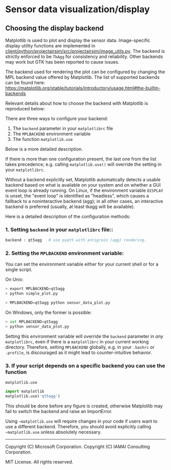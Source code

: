# Sensor data visualization/display

## Choosing the display backend

Matplotlib is used to plot and display the sensor data. Image-specific display utility functions are implemented in [client/python/projectairsim/src/projectairsim/image_utils.py](../../../client/python/projectairsim/src/projectairsim/image_utils.py).
The backend is strictly enforced to be `TkAgg` for consistency and reliability. Other backends may work but GTK has been reported to cause issues.

The backend used for rendering the plot can be configured by changing the MPL backend value offered by Matplotlib.
The list of supported backends can be found here: https://matplotlib.org/stable/tutorials/introductory/usage.html#the-builtin-backends

Relevant details about how to choose the backend with Matplotlib is reproduced below:

There are three ways to configure your backend:

 1. The `backend` parameter in your `matplotlibrc` file
 2. The `MPLBACKEND` environment variable
 3. The function `matplotlib.use`

 Below is a more detailed description.

 If there is more than one configuration present, the last one from the
 list takes precedence; e.g. calling `matplotlib.use()` will override
 the setting in your `matplotlibrc`.

 Without a backend explicitly set, Matplotlib automatically detects a usable
 backend based on what is available on your system and on whether a GUI event
 loop is already running. On Linux, if the environment variable
 `DISPLAY` is unset, the "event loop" is identified as "headless",
 which causes a fallback to a noninteractive backend (agg); in all other
 cases, an interactive backend is preferred (usually, at least tkagg will be
 available).

 Here is a detailed description of the configuration methods:

### 1. Setting `backend` in your `matplotlibrc` file::

```bash
backend : qt5agg   # use pyqt5 with antigrain (agg) rendering.
```
### 2. Setting the `MPLBACKEND` environment variable:

You can set the environment variable either for your current shell or for
a single script.

On Unix:

```python
> export MPLBACKEND=qt5agg
> python simple_plot.py

> MPLBACKEND=qt5agg python sensor_data_plot.py
```

On Windows, only the former is possible:

```python
> set MPLBACKEND=qt5agg
> python sensor_data_plot.py
```

Setting this environment variable will override the ``backend`` parameter
in *any* `matplotlibrc`, even if there is a `matplotlibrc` in
your current working directory. Therefore, setting `MPLBACKEND`
globally, e.g. in your `.bashrc` or `.profile`, is discouraged
as it might lead to counter-intuitive behavior.

### 3. If your script depends on a specific backend you can use the function
 `matplotlib.use`

```python
import matplotlib
matplotlib.use('qt5agg')
```

This should be done before any figure is created, otherwise Matplotlib may
fail to switch the backend and raise an ImportError.

Using `~matplotlib.use` will require changes in your code if users want to
use a different backend.  Therefore, you should avoid explicitly calling
`~matplotlib.use` unless absolutely necessary.

---

Copyright (C) Microsoft Corporation. 
Copyright (C) IAMAI Consulting Corporation.

MIT License. All rights reserved.
